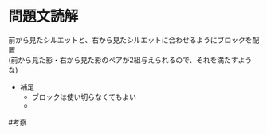 # 問題文読解
前から見たシルエットと、右から見たシルエットに合わせるようにブロックを配置<br>
(前から見た影・右から見た影のペアが2組与えられるので、それを満たすような)


* 補足
    * ブロックは使い切らなくてもよい
    * 


#考察
